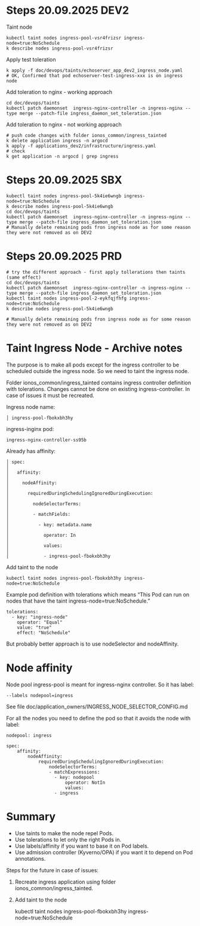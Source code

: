 # Steps 20.09.2025 DEV2

Taint node

    kubectl taint nodes ingress-pool-vsr4frizsr ingress-node=true:NoSchedule
    k describe nodes ingress-pool-vsr4frizsr

Apply test toleration

    k apply -f doc/devops/taints/echoserver_app_dev2_ingress_node.yaml
    # OK, Confirmed that pod echoserver-test-ingress-xxx is on ingress node

Add toleration to nginx - working approach

    cd doc/devops/taints
    kubectl patch daemonset  ingress-nginx-controller -n ingress-nginx --type merge --patch-file ingress_daemon_set_toleration.json

Add toleration to nginx - not working approach

    # push code changes with folder ionos_common/ingress_tainted
    k delete application ingress -n argocd
    k apply -f applications_dev2/infrastructure/ingress.yaml
    # check
    k get application -n argocd | grep ingress

# Steps 20.09.2025 SBX

    kubectl taint nodes ingress-pool-5k4ie6wngb ingress-node=true:NoSchedule
    k describe nodes ingress-pool-5k4ie6wngb
    cd doc/devops/taints
    kubectl patch daemonset  ingress-nginx-controller -n ingress-nginx --type merge --patch-file ingress_daemon_set_toleration.json
    # Manually delete remaining pods fron ingress node as for some reason they were not removed as on DEV2

# Steps 20.09.2025 PRD

    # try the different approach - first apply tollerations then taints (same effect)
    cd doc/devops/taints
    kubectl patch daemonset  ingress-nginx-controller -n ingress-nginx --type merge --patch-file ingress_daemon_set_toleration.json
    kubectl taint nodes ingress-pool-2-eykfqjfhfg ingress-node=true:NoSchedule
    k describe nodes ingress-pool-5k4ie6wngb

    # Manually delete remaining pods fron ingress node as for some reason they were not removed as on DEV2

# Taint Ingress Node - Archive notes

The purpose is to make all pods except for the ingress controller to be scheduled outside the ingress node.
So we need to taint the ingress node.

Folder ionos_common/ingress_tainted contains ingress controller definition with tolerations.
Changes cannot be done on existing ingress-controller. In case of issues it must be recreated.

Ingress node name: 

    │ ingress-pool-fbokxbh3hy

ingress-inginx pod:  

    ingress-nginx-controller-ss95b


Already has affinity:

    │ spec:                                                                                                                                                                                                                                                    │
    │   affinity:                                                                                                                                                                                                                                              │
    │     nodeAffinity:                                                                                                                                                                                                                                        │
    │       requiredDuringSchedulingIgnoredDuringExecution:                                                                                                                                                                                                    │
    │         nodeSelectorTerms:                                                                                                                                                                                                                               │
    │         - matchFields:                                                                                                                                                                                                                                   │
    │           - key: metadata.name                                                                                                                                                                                                                           │
    │             operator: In                                                                                                                                                                                                                                 │
    │             values:                                                                                                                                                                                                                                      │
    │             - ingress-pool-fbokxbh3hy

Add taint to the node

    kubectl taint nodes ingress-pool-fbokxbh3hy ingress-node=true:NoSchedule

Example pod definition with tolerations which means “This Pod can run on nodes that have the taint ingress-node=true:NoSchedule.”

    tolerations:
      - key: "ingress-node"
        operator: "Equal"
        value: "true"
        effect: "NoSchedule"

But probably better approach is to use nodeSelector and nodeAffinity.

# Node affinity

Node pool ingress-pool is meant for ingress-nginx controller. So it has label:

    --labels nodepool=ingress

See file doc/application_owners/INGRESS_NODE_SELECTOR_CONFIG.md

For all the nodes you need to define the pod so that it avoids the node with label:

    nodepool: ingress

    spec:
        affinity:
            nodeAffinity:
                requiredDuringSchedulingIgnoredDuringExecution:
                    nodeSelectorTerms:
                    - matchExpressions:
                      - key: nodepool
                          operator: NotIn
                          values:
                      - ingress

# Summary

- Use taints to make the node repel Pods.
- Use tolerations to let only the right Pods in.
- Use labels/affinity if you want to base it on Pod labels.
- Use admission controller (Kyverno/OPA) if you want it to depend on Pod annotations.

Steps for the future in case of issues:
1. Recreate ingress application using folder ionos_common/ingress_tainted.
2. Add taint to the node

   
    kubectl taint nodes ingress-pool-fbokxbh3hy ingress-node=true:NoSchedule



